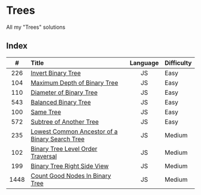 # Trees

All my "Trees" solutions

## Index

| **#** | **Title**                                                | **Language** | **Difficulty** |
| :---: | :------------------------------------------------------- | :----------: | :------------- |
|  226  | [Invert Binary Tree](226.js)                             |      JS      | Easy           |
|  104  | [Maximum Depth of Binary Tree](104.js)                   |      JS      | Easy           |
|  110  | [Diameter of Binary Tree](110.js)                        |      JS      | Easy           |
|  543  | [Balanced Binary Tree](543.js)                           |      JS      | Easy           |
|  100  | [Same Tree](100.js)                                      |      JS      | Easy           |
|  572  | [Subtree of Another Tree](572.js)                        |      JS      | Easy           |
|  235  | [Lowest Common Ancestor of a Binary Search Tree](235.js) |      JS      | Medium         |
|  102  | [Binary Tree Level Order Traversal](102.js)              |      JS      | Medium         |
|  199  | [Binary Tree Right Side View](199.js)                    |      JS      | Medium         |
| 1448  | [Count Good Nodes In Binary Tree](1448.js)               |      JS      | Medium         |
